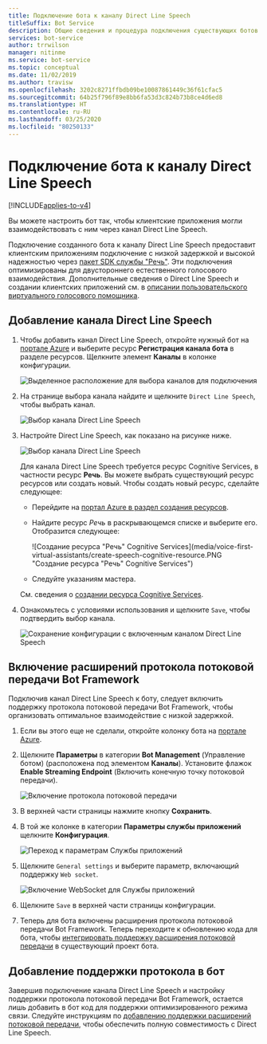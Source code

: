 ```yaml
---
title: Подключение бота к каналу Direct Line Speech
titleSuffix: Bot Service
description: Общие сведения и процедура подключения существующих ботов Bot Framework к каналу Direct Line Speech для двустороннего голосового взаимодействия с высокой степенью надежности и низкой задержкой.
services: bot-service
author: trrwilson
manager: nitinme
ms.service: bot-service
ms.topic: conceptual
ms.date: 11/02/2019
ms.author: travisw
ms.openlocfilehash: 3202c8271ffbdb09be10087861449c36f61cfac5
ms.sourcegitcommit: 64b25f796f89e8bb6fa53d3c824b73b8ce4d6ed8
ms.translationtype: HT
ms.contentlocale: ru-RU
ms.lasthandoff: 03/25/2020
ms.locfileid: "80250133"
---
```

# <a name="connect-a-bot-to-direct-line-speech"></a>Подключение бота к каналу Direct Line Speech

[!INCLUDE[applies-to-v4](includes/applies-to.md)]

Вы можете настроить бот так, чтобы клиентские приложения могли взаимодействовать с ним через канал Direct Line Speech.

Подключение созданного бота к каналу Direct Line Speech предоставит клиентским приложениям подключение с низкой задержкой и высокой надежностью через [пакет SDK службы "Речь"](https://aka.ms/speech-service-docs). Эти подключения оптимизированы для двустороннего естественного голосового взаимодействия. Дополнительные сведения о Direct Line Speech и создании клиентских приложений см. в [описании пользовательского виртуального голосового помощника](https://aka.ms/cognitive-services-voice-assistants).

## <a name="add-the-direct-line-speech-channel"></a>Добавление канала Direct Line Speech

1. Чтобы добавить канал Direct Line Speech, откройте нужный бот на [портале Azure](https://portal.azure.com) и выберите ресурс **Регистрация канала бота** в разделе ресурсов. Щелкните элемент **Каналы** в колонке конфигурации.

    ![Выделенное расположение для выбора каналов для подключения](media/voice-first-virtual-assistants/bot-service-channel-directlinespeech-selectchannel.png "Выбор каналов")

1. На странице выбора канала найдите и щелкните `Direct Line Speech`, чтобы выбрать канал.

    ![Выбор канала Direct Line Speech](media/voice-first-virtual-assistants/bot-service-channel-directlinespeech-connectspeechchannel.png "Подключение к Direct Line Speech")

1. Настройте Direct Line Speech, как показано на рисунке ниже.

    ![Выбор канала Direct Line Speech](media/voice-first-virtual-assistants/bot-service-channel-directlinespeech-cognitivesericesaccount-selection.png "Выбор ресурса Cognitive Services")

    Для канала Direct Line Speech требуется ресурс Cognitive Services, в частности ресурс **Речь**. Вы можете выбрать существующий ресурс ресурсов или создать новый. Чтобы создать новый ресурс, сделайте следующее:

    - Перейдите на [портал Azure в раздел создания ресурсов](https://ms.portal.azure.com/#create/hub).
    - Найдите ресурс *Речь* в раскрывающемся списке и выберите его. Отобразится следующее:

        ![Создание ресурса "Речь" Cognitive Services](media/voice-first-virtual-assistants/create-speech-cognitive-resource.PNG "Создание ресурса "Речь" Cognitive Services")

    - Следуйте указаниям мастера.

    См. сведения о [создании ресурса Cognitive Services](https://docs.microsoft.com/azure/cognitive-services/cognitive-services-apis-create-account).

1. Ознакомьтесь с условиями использования и щелкните `Save`, чтобы подтвердить выбор канала.

    ![Сохранение конфигурации с включенным каналом Direct Line Speech](media/voice-first-virtual-assistants/bot-service-channel-directlinespeech-savechannel.png "Сохранение конфигурации канала")

## <a name="enable-the-bot-framework-protocol-streaming-extensions"></a>Включение расширений протокола потоковой передачи Bot Framework

Подключив канал Direct Line Speech к боту, следует включить поддержку протокола потоковой передачи Bot Framework, чтобы организовать оптимальное взаимодействие с низкой задержкой.

1. Если вы этого еще не сделали, откройте колонку бота на [портале Azure](https://portal.azure.com).

1. Щелкните **Параметры** в категории **Bot Management** (Управление ботом) (расположена под элементом **Каналы**). Установите флажок **Enable Streaming Endpoint** (Включить конечную точку потоковой передачи).

    ![Включение протокола потоковой передачи](media/voice-first-virtual-assistants/bot-service-channel-directlinespeech-enablestreamingsupport.png "Включение поддержки расширения потоковой передачи")

1. В верхней части страницы нажмите кнопку **Сохранить**.

1. В той же колонке в категории **Параметры службы приложений** щелкните **Конфигурация**.

    ![Переход к параметрам Службы приложений](media/voice-first-virtual-assistants/bot-service-channel-directlinespeech-configureappservice.png "Настройка Службы приложений")

1. Щелкните `General settings` и выберите параметр, включающий поддержку `Web socket`.

    ![Включение WebSocket для Службы приложений](media/voice-first-virtual-assistants/bot-service-channel-directlinespeech-enablewebsockets.png "Включение WebSocket")

1. Щелкните `Save` в верхней части страницы конфигурации.

1. Теперь для бота включены расширения протокола потоковой передачи Bot Framework. Теперь переходите к обновлению кода для бота, чтобы [интегрировать поддержку расширения потоковой передачи](https://aka.ms/botframework/addstreamingprotocolsupport) в существующий проект бота.

## <a name="adding-protocol-support-to-your-bot"></a>Добавление поддержки протокола в бот

Завершив подключение канала Direct Line Speech и настройку поддержки протокола потоковой передачи Bot Framework, остается лишь добавить в бот код для поддержки оптимизированного режима связи. Следуйте инструкциям по [добавлению поддержки расширений потоковой передачи](https://aka.ms/botframework/addstreamingprotocolsupport), чтобы обеспечить полную совместимость с Direct Line Speech.


